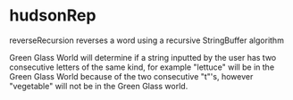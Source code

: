 # hudsonRep
reverseRecursion reverses a word using a recursive StringBuffer algorithm

Green Glass World will determine if a string inputted by the user has two consecutive letters of the same kind, for example "lettuce" will be in the Green Glass World because of the two consecutive "t"'s, however "vegetable" will not be in the Green Glass world.
